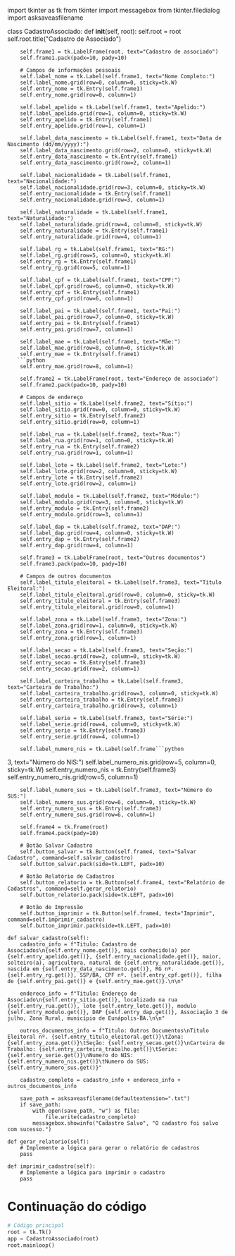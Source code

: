 import tkinter as tk
from tkinter import messagebox
from tkinter.filedialog import asksaveasfilename

class CadastroAssociado:
    def __init__(self, root):
        self.root = root
        self.root.title("Cadastro de Associado")
        
        self.frame1 = tk.LabelFrame(root, text="Cadastro de associado")
        self.frame1.pack(padx=10, pady=10)
        
        # Campos de informações pessoais
        self.label_nome = tk.Label(self.frame1, text="Nome Completo:")
        self.label_nome.grid(row=0, column=0, sticky=tk.W)
        self.entry_nome = tk.Entry(self.frame1)
        self.entry_nome.grid(row=0, column=1)
        
        self.label_apelido = tk.Label(self.frame1, text="Apelido:")
        self.label_apelido.grid(row=1, column=0, sticky=tk.W)
        self.entry_apelido = tk.Entry(self.frame1)
        self.entry_apelido.grid(row=1, column=1)
        
        self.label_data_nascimento = tk.Label(self.frame1, text="Data de Nascimento (dd/mm/yyyy):")
        self.label_data_nascimento.grid(row=2, column=0, sticky=tk.W)
        self.entry_data_nascimento = tk.Entry(self.frame1)
        self.entry_data_nascimento.grid(row=2, column=1)
        
        self.label_nacionalidade = tk.Label(self.frame1, text="Nacionalidade:")
        self.label_nacionalidade.grid(row=3, column=0, sticky=tk.W)
        self.entry_nacionalidade = tk.Entry(self.frame1)
        self.entry_nacionalidade.grid(row=3, column=1)
        
        self.label_naturalidade = tk.Label(self.frame1, text="Naturalidade:")
        self.label_naturalidade.grid(row=4, column=0, sticky=tk.W)
        self.entry_naturalidade = tk.Entry(self.frame1)
        self.entry_naturalidade.grid(row=4, column=1)
        
        self.label_rg = tk.Label(self.frame1, text="RG:")
        self.label_rg.grid(row=5, column=0, sticky=tk.W)
        self.entry_rg = tk.Entry(self.frame1)
        self.entry_rg.grid(row=5, column=1)
        
        self.label_cpf = tk.Label(self.frame1, text="CPF:")
        self.label_cpf.grid(row=6, column=0, sticky=tk.W)
        self.entry_cpf = tk.Entry(self.frame1)
        self.entry_cpf.grid(row=6, column=1)
        
        self.label_pai = tk.Label(self.frame1, text="Pai:")
        self.label_pai.grid(row=7, column=0, sticky=tk.W)
        self.entry_pai = tk.Entry(self.frame1)
        self.entry_pai.grid(row=7, column=1)
        
        self.label_mae = tk.Label(self.frame1, text="Mãe:")
        self.label_mae.grid(row=8, column=0, sticky=tk.W)
        self.entry_mae = tk.Entry(self.frame1)
       ```python
        self.entry_mae.grid(row=8, column=1)
        
        self.frame2 = tk.LabelFrame(root, text="Endereço de associado")
        self.frame2.pack(padx=10, pady=10)
        
        # Campos de endereço
        self.label_sitio = tk.Label(self.frame2, text="Sítio:")
        self.label_sitio.grid(row=0, column=0, sticky=tk.W)
        self.entry_sitio = tk.Entry(self.frame2)
        self.entry_sitio.grid(row=0, column=1)
        
        self.label_rua = tk.Label(self.frame2, text="Rua:")
        self.label_rua.grid(row=1, column=0, sticky=tk.W)
        self.entry_rua = tk.Entry(self.frame2)
        self.entry_rua.grid(row=1, column=1)
        
        self.label_lote = tk.Label(self.frame2, text="Lote:")
        self.label_lote.grid(row=2, column=0, sticky=tk.W)
        self.entry_lote = tk.Entry(self.frame2)
        self.entry_lote.grid(row=2, column=1)
        
        self.label_modulo = tk.Label(self.frame2, text="Módulo:")
        self.label_modulo.grid(row=3, column=0, sticky=tk.W)
        self.entry_modulo = tk.Entry(self.frame2)
        self.entry_modulo.grid(row=3, column=1)
        
        self.label_dap = tk.Label(self.frame2, text="DAP:")
        self.label_dap.grid(row=4, column=0, sticky=tk.W)
        self.entry_dap = tk.Entry(self.frame2)
        self.entry_dap.grid(row=4, column=1)
        
        self.frame3 = tk.LabelFrame(root, text="Outros documentos")
        self.frame3.pack(padx=10, pady=10)
        
        # Campos de outros documentos
        self.label_titulo_eleitoral = tk.Label(self.frame3, text="Título Eleitoral:")
        self.label_titulo_eleitoral.grid(row=0, column=0, sticky=tk.W)
        self.entry_titulo_eleitoral = tk.Entry(self.frame3)
        self.entry_titulo_eleitoral.grid(row=0, column=1)
        
        self.label_zona = tk.Label(self.frame3, text="Zona:")
        self.label_zona.grid(row=1, column=0, sticky=tk.W)
        self.entry_zona = tk.Entry(self.frame3)
        self.entry_zona.grid(row=1, column=1)
        
        self.label_secao = tk.Label(self.frame3, text="Seção:")
        self.label_secao.grid(row=2, column=0, sticky=tk.W)
        self.entry_secao = tk.Entry(self.frame3)
        self.entry_secao.grid(row=2, column=1)
        
        self.label_carteira_trabalho = tk.Label(self.frame3, text="Carteira de Trabalho:")
        self.label_carteira_trabalho.grid(row=3, column=0, sticky=tk.W)
        self.entry_carteira_trabalho = tk.Entry(self.frame3)
        self.entry_carteira_trabalho.grid(row=3, column=1)
        
        self.label_serie = tk.Label(self.frame3, text="Série:")
        self.label_serie.grid(row=4, column=0, sticky=tk.W)
        self.entry_serie = tk.Entry(self.frame3)
        self.entry_serie.grid(row=4, column=1)
        
        self.label_numero_nis = tk.Label(self.frame```python
3, text="Número do NIS:")
        self.label_numero_nis.grid(row=5, column=0, sticky=tk.W)
        self.entry_numero_nis = tk.Entry(self.frame3)
        self.entry_numero_nis.grid(row=5, column=1)
        
        self.label_numero_sus = tk.Label(self.frame3, text="Número do SUS:")
        self.label_numero_sus.grid(row=6, column=0, sticky=tk.W)
        self.entry_numero_sus = tk.Entry(self.frame3)
        self.entry_numero_sus.grid(row=6, column=1)
        
        self.frame4 = tk.Frame(root)
        self.frame4.pack(pady=10)
        
        # Botão Salvar Cadastro
        self.button_salvar = tk.Button(self.frame4, text="Salvar Cadastro", command=self.salvar_cadastro)
        self.button_salvar.pack(side=tk.LEFT, padx=10)
        
        # Botão Relatório de Cadastros
        self.button_relatorio = tk.Button(self.frame4, text="Relatório de Cadastros", command=self.gerar_relatorio)
        self.button_relatorio.pack(side=tk.LEFT, padx=10)
        
        # Botão de Impressão
        self.button_imprimir = tk.Button(self.frame4, text="Imprimir", command=self.imprimir_cadastro)
        self.button_imprimir.pack(side=tk.LEFT, padx=10)
    
    def salvar_cadastro(self):
        cadastro_info = f"Titulo: Cadastro de Associados\n{self.entry_nome.get()}, mais conhecido(a) por {self.entry_apelido.get()}, {self.entry_nacionalidade.get()}, maior, solteiro(a), agricultora, natural de {self.entry_naturalidade.get()}, nascida em {self.entry_data_nascimento.get()}, RG nº. {self.entry_rg.get()}, SSP/BA, CPF nº. {self.entry_cpf.get()}, filha de {self.entry_pai.get()} e {self.entry_mae.get()}.\n\n"
        
        endereco_info = f"Titulo: Endereço de Associado\n{self.entry_sitio.get()}, localizado na rua {self.entry_rua.get()}, lote {self.entry_lote.get()}, modulo {self.entry_modulo.get()}, DAP {self.entry_dap.get()}, Associação 3 de julho, Zona Rural, município de Eunápolis-BA.\n\n"
        
        outros_documentos_info = f"Titulo: Outros Documentos\nTitulo Eleitoral nº. {self.entry_titulo_eleitoral.get()}\tZona: {self.entry_zona.get()}\tSeção: {self.entry_secao.get()}\nCarteira de Trabalho: {self.entry_carteira_trabalho.get()}\tSerie: {self.entry_serie.get()}\nNumero do NIS: {self.entry_numero_nis.get()}\tNumero do SUS: {self.entry_numero_sus.get()}"
        
        cadastro_completo = cadastro_info + endereco_info + outros_documentos_info
        
        save_path = asksaveasfilename(defaultextension=".txt")
        if save_path:
            with open(save_path, "w") as file:
                file.write(cadastro_completo)
            messagebox.showinfo("Cadastro Salvo", "O cadastro foi salvo com sucesso.")
    
    def gerar_relatorio(self):
        # Implemente a lógica para gerar o relatório de cadastros
        pass
    
    def imprimir_cadastro(self):
        # Implemente a lógica para imprimir o cadastro
        pass

# Continuação do código

```python
# Código principal
root = tk.Tk()
app = CadastroAssociado(root)
root.mainloop()

